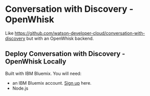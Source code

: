 # Conversation with Discovery - OpenWhisk
Like https://github.com/watson-developer-cloud/conversation-with-discovery but with an OpenWhisk backend.

## Deploy Conversation with Discovery - OpenWhisk Locally

<p>Built with IBM Bluemix. You will need:
<ul><li>an IBM Bluemix account. <a href="https://console.bluemix.net/?cm_mmc=GitHubReadMe">Sign up</a> here.</li>
<li>Node.js</li>
